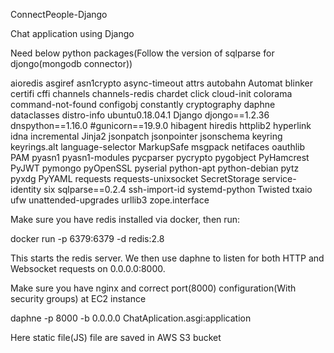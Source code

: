 ConnectPeople-Django

Chat application using Django

Need below python packages(Follow the version of sqlparse for djongo(mongodb connector))

aioredis
asgiref
asn1crypto
async-timeout
attrs
autobahn
Automat
blinker
certifi
cffi
channels
channels-redis
chardet
click
cloud-init
colorama
command-not-found
configobj
constantly
cryptography
daphne
dataclasses
distro-info
ubuntu0.18.04.1
Django
djongo==1.2.36
dnspython==1.16.0
#gunicorn==19.9.0
hibagent
hiredis
httplib2
hyperlink
idna
incremental
Jinja2
jsonpatch
jsonpointer
jsonschema
keyring
keyrings.alt
language-selector
MarkupSafe
msgpack
netifaces
oauthlib
PAM
pyasn1
pyasn1-modules
pycparser
pycrypto
pygobject
PyHamcrest
PyJWT
pymongo
pyOpenSSL
pyserial
python-apt
python-debian
pytz
pyxdg
PyYAML
requests
requests-unixsocket
SecretStorage
service-identity
six
sqlparse==0.2.4
ssh-import-id
systemd-python
Twisted
txaio
ufw
unattended-upgrades
urllib3
zope.interface



Make sure you have redis installed via docker, then run:

docker run -p 6379:6379 -d redis:2.8

This starts the redis server. We then use daphne to listen for both HTTP and Websocket requests on 0.0.0.0:8000.

Make sure you have nginx and correct port(8000) configuration(With security groups) at EC2 instance

daphne -p 8000 -b 0.0.0.0 ChatAplication.asgi:application

Here static file(JS) file are saved in AWS S3 bucket
